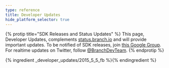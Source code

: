 ```yaml
---
type: reference
title: Developer Updates
hide_platform_selector: true
---
```


{% protip title="SDK Releases and Status Updates" %}
This page, Developer Updates, complements [status.branch.io](https://status.branch.io) and will provide important updates. To be notified of SDK releases, join [this Google Group](https://groups.google.com/forum/#!forum/branch-sdk-releases). For realtime updates on Twitter, follow [@BranchDevTeam](https://twitter.com/BranchDevTeam).
{% endprotip %}

{% ingredient _developer_updates/2015_5_5_fb %}{% endingredient %}